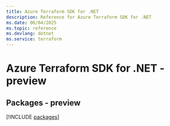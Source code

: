 ```yaml
---
title: Azure Terraform SDK for .NET
description: Reference for Azure Terraform SDK for .NET
ms.date: 06/04/2025
ms.topic: reference
ms.devlang: dotnet
ms.service: terraform
---
```

# Azure Terraform SDK for .NET - preview
## Packages - preview
[!INCLUDE [packages](terraform-index.md)]